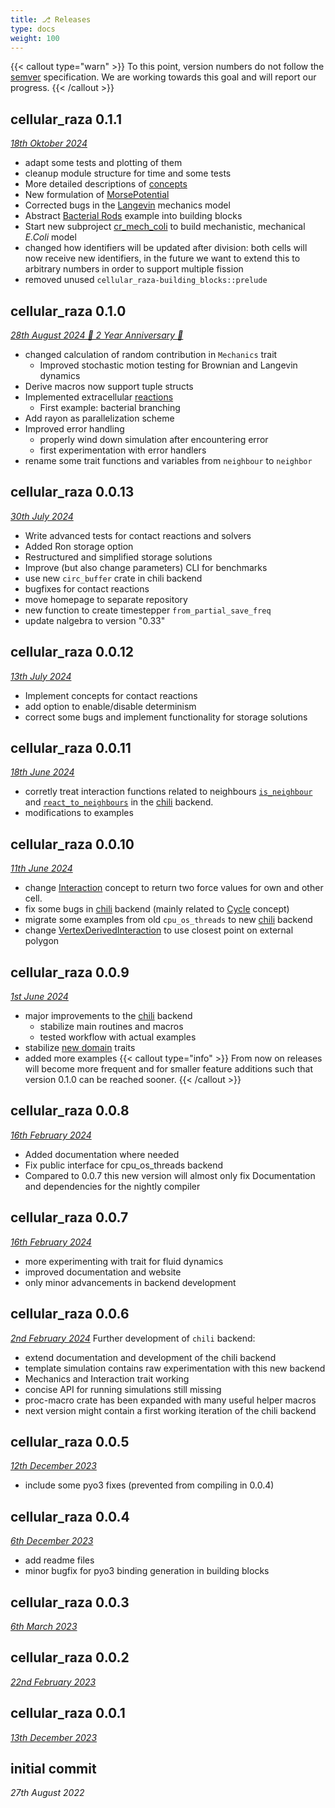 ```yaml
---
title: ⎇ Releases
type: docs
weight: 100
---
```


{{< callout type="warn" >}}
To this point, version numbers do not follow the [semver](https://semver.org/) specification.
We are working towards this goal and will report our progress.
{{< /callout >}}

## cellular_raza 0.1.1
[_18th Oktober 2024_](git_diff-0.1.1-incremental.diff)

- adapt some tests and plotting of them
- cleanup module structure for time and some tests
- More detailed descriptions of [concepts](/internals/concepts)
- New formulation of [MorsePotential](/docs/cellular_raza_building_blocks/struct.MorsePotential.html)
- Corrected bugs in the [Langevin](/docs/cellular_raza_building_blocks/struct.Langevin.html)
  mechanics model
- Abstract [Bacterial Rods](/showcase/bacterial-rods) example into building blocks
- Start new subproject [cr_mech_coli](https://github.com/jonaspleyer/cr_mech_coli) to build
  mechanistic, mechanical _E.Coli_ model
- changed how identifiers will be updated after division:
  both cells will now receive new identifiers, in the future we want to extend this to arbitrary
  numbers in order to support multiple fission
- removed unused `cellular_raza-building_blocks::prelude`

## cellular_raza 0.1.0
[_28th August 2024 🎉 2 Year Anniversary 🎉_](git_diff-0.1.0-incremental.diff)
- changed calculation of random contribution in `Mechanics` trait
    - Improved stochastic motion testing for Brownian and Langevin dynamics
- Derive macros now support tuple structs
- Implemented extracellular [reactions](/internals/concepts/domain/reactions)
    - First example: bacterial branching
- Add rayon as parallelization scheme
- Improved error handling
    - properly wind down simulation after encountering error
    - first experimentation with error handlers
- rename some trait functions and variables from `neighbour` to `neighbor`

## cellular_raza 0.0.13
[_30th July 2024_](git_diff-0.0.13-incremental.diff)
- Write advanced tests for contact reactions and solvers
- Added Ron storage option
- Restructured and simplified storage solutions
- Improve (but also change parameters) CLI for benchmarks
- use new `circ_buffer` crate in chili backend
- bugfixes for contact reactions
- move homepage to separate repository
- new function to create timestepper `from_partial_save_freq`
- update nalgebra to version "0.33"

## cellular_raza 0.0.12
[_13th July 2024_](git_diff-0.0.12-incremental.diff)
- Implement concepts for contact reactions
- add option to enable/disable determinism
- correct some bugs and implement functionality for storage solutions

## cellular_raza 0.0.11
[_18th June 2024_](git_diff-0.0.11-incremental.diff)
- corretly treat interaction functions related to neighbours
  [`is_neighbour`](/docs/cellular_raza_concepts/trait.Interaction.html#method.is_neighbour) and
  [`react_to_neighbours`](/docs/cellular_raza_concepts/trait.Interaction.html#method.react_to_neighbours)
  in the [chili](/internals/backends/chili) backend.
- modifications to examples

## cellular_raza 0.0.10
[_11th June 2024_](git_diff-0.0.10-incremental.diff)
- change [Interaction](/internals/concepts/cell/interaction) concept to return two force values for
  own and other cell.
- fix some bugs in [chili](/internals/backends/chili) backend (mainly related to
  [Cycle](/internals/concepts/cell/cycle) concept)
- migrate some examples from old `cpu_os_threads` to new [chili](/internals/backends/chili) backend
- change [VertexDerivedInteraction](/docs/cellular_raza_building_blocks/struct.VertexDerivedInteraction.html)
  to use closest point on external polygon

## cellular_raza 0.0.9
[_1st June 2024_](git_diff-0.0.9-incremental.diff)
- major improvements to the [chili](/internals/backends/chili) backend
    - stabilize main routines and macros
    - tested workflow with actual examples
- stabilize [new domain](/docs/cellular_raza_concepts/domain_new) traits
- added more examples
{{< callout type="info" >}}
From now on releases will become more frequent and for smaller feature additions such that version
0.1.0 can be reached sooner.
{{< /callout >}}

## cellular_raza 0.0.8
[_16th February 2024_](git_diff-0.0.8-incremental.diff)
- Added documentation where needed
- Fix public interface for cpu_os_threads backend
- Compared to 0.0.7 this new version will almost only fix Documentation and dependencies for the nightly compiler

## cellular_raza 0.0.7
[_16th February 2024_](git_diff-0.0.7-incremental.diff)
- more experimenting with trait for fluid dynamics
- improved documentation and website
- only minor advancements in backend development

## cellular_raza 0.0.6
[_2nd February 2024_](git_diff-0.0.6-incremental.diff)
Further development of `chili` backend:
- extend documentation and development of the chili backend
- template simulation contains raw experimentation with this new backend
- Mechanics and Interaction trait working
- concise API for running simulations still missing
- proc-macro crate has been expanded with many useful helper macros
- next version might contain a first working iteration of the chili backend

## cellular_raza 0.0.5
[_12th December 2023_](git_diff-0.0.5-incremental.diff)
- include some pyo3 fixes (prevented from compiling in 0.0.4)

## cellular_raza 0.0.4
[_6th December 2023_](git_diff-0.0.4-incremental.diff)
- add readme files
- minor bugfix for pyo3 binding generation in building blocks

## cellular_raza 0.0.3
[_6th March 2023_](git_diff-0.0.3-incremental.diff)

## cellular_raza 0.0.2
[_22nd February 2023_](git_diff-0.0.2-incremental.diff)

## cellular_raza 0.0.1
[_13th December 2023_](git_diff-0.0.1-incremental.diff)

## initial commit
_27th August 2022_

